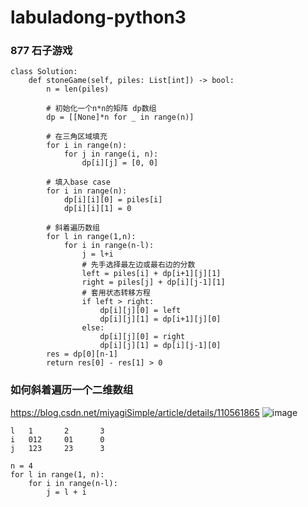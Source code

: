# labuladong-python3

### 877 石子游戏
```
class Solution:
    def stoneGame(self, piles: List[int]) -> bool:
        n = len(piles)
        
        # 初始化一个n*n的矩阵 dp数组
        dp = [[None]*n for _ in range(n)]

        # 在三角区域填充
        for i in range(n):
            for j in range(i, n):
                dp[i][j] = [0, 0]

        # 填入base case
        for i in range(n):
            dp[i][i][0] = piles[i]
            dp[i][i][1] = 0

        # 斜着遍历数组
        for l in range(1,n):
            for i in range(n-l):
                j = l+i
                # 先手选择最左边或最右边的分数
                left = piles[i] + dp[i+1][j][1]
                right = piles[j] + dp[i][j-1][1]
                # 套用状态转移方程
                if left > right:
                    dp[i][j][0] = left
                    dp[i][j][1] = dp[i+1][j][0]
                else:
                    dp[i][j][0] = right
                    dp[i][j][1] = dp[i][j-1][0]
        res = dp[0][n-1]
        return res[0] - res[1] > 0
```

### 如何斜着遍历一个二维数组
https://blog.csdn.net/miyagiSimple/article/details/110561865
![image](https://user-images.githubusercontent.com/38980199/128967498-dfd57d2b-7575-4acc-ada7-14c11d56c619.png)

```
l   1       2       3
i   012     01      0
j   123     23      3

n = 4
for l in range(1, n):
    for i in range(n-l):
        j = l + i
```        
